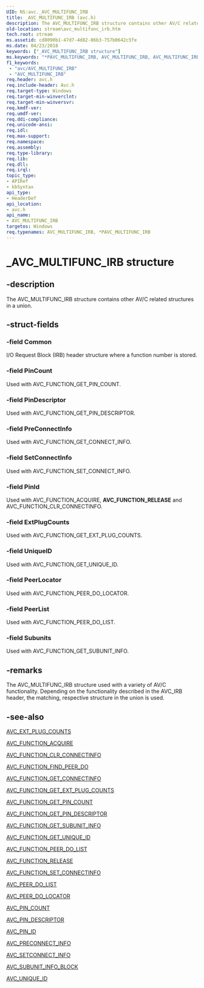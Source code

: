 ```yaml
---
UID: NS:avc._AVC_MULTIFUNC_IRB
title: _AVC_MULTIFUNC_IRB (avc.h)
description: The AVC_MULTIFUNC_IRB structure contains other AV/C related structures in a union.
old-location: stream\avc_multifunc_irb.htm
tech.root: stream
ms.assetid: cd8090b1-47d7-4d82-86b3-757b0642c5fe
ms.date: 04/23/2018
keywords: ["_AVC_MULTIFUNC_IRB structure"]
ms.keywords: "*PAVC_MULTIFUNC_IRB, AVC_MULTIFUNC_IRB, AVC_MULTIFUNC_IRB structure [Streaming Media Devices], PAVC_MULTIFUNC_IRB, PAVC_MULTIFUNC_IRB structure pointer [Streaming Media Devices], _AVC_MULTIFUNC_IRB, avc/AVC_MULTIFUNC_IRB, avc/PAVC_MULTIFUNC_IRB, avcref_99cf5d79-48d7-4b86-80a7-9de22cc2f29e.xml, stream.avc_multifunc_irb"
f1_keywords:
 - "avc/AVC_MULTIFUNC_IRB"
 - "AVC_MULTIFUNC_IRB"
req.header: avc.h
req.include-header: Avc.h
req.target-type: Windows
req.target-min-winverclnt: 
req.target-min-winversvr: 
req.kmdf-ver: 
req.umdf-ver: 
req.ddi-compliance: 
req.unicode-ansi: 
req.idl: 
req.max-support: 
req.namespace: 
req.assembly: 
req.type-library: 
req.lib: 
req.dll: 
req.irql: 
topic_type:
- APIRef
- kbSyntax
api_type:
- HeaderDef
api_location:
- avc.h
api_name:
- AVC_MULTIFUNC_IRB
targetos: Windows
req.typenames: AVC_MULTIFUNC_IRB, *PAVC_MULTIFUNC_IRB
---
```


# _AVC_MULTIFUNC_IRB structure


## -description


The AVC_MULTIFUNC_IRB structure contains other AV/C related structures in a union.


## -struct-fields




### -field Common

 I/O Request Block (IRB) header structure where a function number is stored.


### -field PinCount

Used with AVC_FUNCTION_GET_PIN_COUNT.


### -field PinDescriptor

Used with AVC_FUNCTION_GET_PIN_DESCRIPTOR.


### -field PreConnectInfo

Used with AVC_FUNCTION_GET_CONNECT_INFO.


### -field SetConnectInfo

Used with AVC_FUNCTION_SET_CONNECT_INFO.


### -field PinId

Used with AVC_FUNCTION_ACQUIRE, <b>AVC_FUNCTION_RELEASE</b> and AVC_FUNCTION_CLR_CONNECTINFO.


### -field ExtPlugCounts

Used with AVC_FUNCTION_GET_EXT_PLUG_COUNTS.


### -field UniqueID

Used with AVC_FUNCTION_GET_UNIQUE_ID.


### -field PeerLocator

Used with AVC_FUNCTION_PEER_DO_LOCATOR.


### -field PeerList

Used with AVC_FUNCTION_PEER_DO_LIST.


### -field Subunits

Used with AVC_FUNCTION_GET_SUBUNIT_INFO.


## -remarks



The AVC_MULTIFUNC_IRB structure used with a variety of AV/C functionality. Depending on the functionality described in the AVC_IRB header, the matching, respective structure in the union is used.




## -see-also




<a href="https://docs.microsoft.com/windows-hardware/drivers/ddi/avc/ns-avc-_avc_ext_plug_counts">AVC_EXT_PLUG_COUNTS</a>



<a href="https://docs.microsoft.com/windows-hardware/drivers/stream/avc-function-acquire">AVC_FUNCTION_ACQUIRE</a>



<a href="https://docs.microsoft.com/windows-hardware/drivers/stream/avc-function-clr-connectinfo">AVC_FUNCTION_CLR_CONNECTINFO</a>



<a href="https://docs.microsoft.com/windows-hardware/drivers/stream/avc-function-find-peer-do">AVC_FUNCTION_FIND_PEER_DO</a>



<a href="https://docs.microsoft.com/windows-hardware/drivers/stream/avc-function-get-connectinfo">AVC_FUNCTION_GET_CONNECTINFO</a>



<a href="https://docs.microsoft.com/windows-hardware/drivers/stream/avc-function-get-ext-plug-counts">AVC_FUNCTION_GET_EXT_PLUG_COUNTS</a>



<a href="https://docs.microsoft.com/windows-hardware/drivers/stream/avc-function-get-pin-count">AVC_FUNCTION_GET_PIN_COUNT</a>



<a href="https://docs.microsoft.com/windows-hardware/drivers/stream/avc-function-get-pin-descriptor">AVC_FUNCTION_GET_PIN_DESCRIPTOR</a>



<a href="https://docs.microsoft.com/windows-hardware/drivers/stream/avc-function-get-subunit-info">AVC_FUNCTION_GET_SUBUNIT_INFO</a>



<a href="https://docs.microsoft.com/windows-hardware/drivers/stream/avc-function-get-unique-id">AVC_FUNCTION_GET_UNIQUE_ID</a>



<a href="https://docs.microsoft.com/windows-hardware/drivers/stream/avc-function-peer-do-list">AVC_FUNCTION_PEER_DO_LIST</a>



<a href="https://docs.microsoft.com/windows-hardware/drivers/stream/avc-function-release">AVC_FUNCTION_RELEASE</a>



<a href="https://docs.microsoft.com/windows-hardware/drivers/stream/avc-function-set-connectinfo">AVC_FUNCTION_SET_CONNECTINFO</a>



<a href="https://docs.microsoft.com/windows-hardware/drivers/ddi/avc/ns-avc-_avc_peer_do_list">AVC_PEER_DO_LIST</a>



<a href="https://docs.microsoft.com/windows-hardware/drivers/ddi/avc/ns-avc-_avc_peer_do_locator">AVC_PEER_DO_LOCATOR</a>



<a href="https://docs.microsoft.com/windows-hardware/drivers/ddi/avc/ns-avc-_avc_pin_count">AVC_PIN_COUNT</a>



<a href="https://docs.microsoft.com/windows-hardware/drivers/ddi/avc/ns-avc-_avc_pin_descriptor">AVC_PIN_DESCRIPTOR</a>



<a href="https://docs.microsoft.com/windows-hardware/drivers/ddi/avc/ns-avc-_avc_pin_id">AVC_PIN_ID</a>



<a href="https://docs.microsoft.com/windows-hardware/drivers/ddi/avc/ns-avc-_avc_preconnect_info">AVC_PRECONNECT_INFO</a>



<a href="https://docs.microsoft.com/windows-hardware/drivers/ddi/avc/ns-avc-_avc_setconnect_info">AVC_SETCONNECT_INFO</a>



<a href="https://docs.microsoft.com/windows-hardware/drivers/ddi/avc/ns-avc-_avc_subunit_info_block">AVC_SUBUNIT_INFO_BLOCK</a>



<a href="https://docs.microsoft.com/windows-hardware/drivers/ddi/avc/ns-avc-_avc_unique_id">AVC_UNIQUE_ID</a>
 

 


